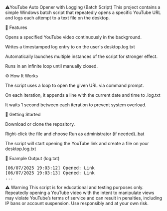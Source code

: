 ⚠️YouTube Auto Opener with Logging (Batch Script)
This project contains a simple Windows batch script that repeatedly opens a specific YouTube URL and logs each attempt to a text file on the desktop.

📌 Features

Opens a specified YouTube video continuously in the background.

Writes a timestamped log entry to on the user's desktop.log.txt

Automatically launches multiple instances of the script for stronger effect.

Runs in an infinite loop until manually closed.

⚙️ How It Works

The script uses a loop to open the given URL via command prompt.

On each iteration, it appends a line with the current date and time to .log.txt

It waits 1 second between each iteration to prevent system overload.

🚀 Getting Started

Download or clone the repository.

Right-click the file and choose Run as administrator (if needed)..bat

The script will start opening the YouTube link and create a file on your desktop.log.txt

📁 Example Output (log.txt)
<pre lang="markdown">
[06/07/2025 19:03:12] Opened: Link
[06/07/2025 19:03:13] Opened: Link
...
</pre>
⚠️ Warning
This script is for educational and testing purposes only. Repeatedly opening a YouTube video with the intent to manipulate views may violate YouTube’s terms of service and can result in penalties, including IP bans or account suspension.
Use responsibly and at your own risk.
